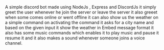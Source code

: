 A simple discord bot made using NodeJs , Express and DiscordJs it simply greet the user whenever he join the server or leave the server it also greeet when some comes online or 
went offline it can also show us the weather on a simple command on activating the command it asks for a city name and based on the given input it show the weather in Embed message format it also has some music commands which enables it to play music and pause it resume it and it also makes a sound whenever someone joins a voice channel.
